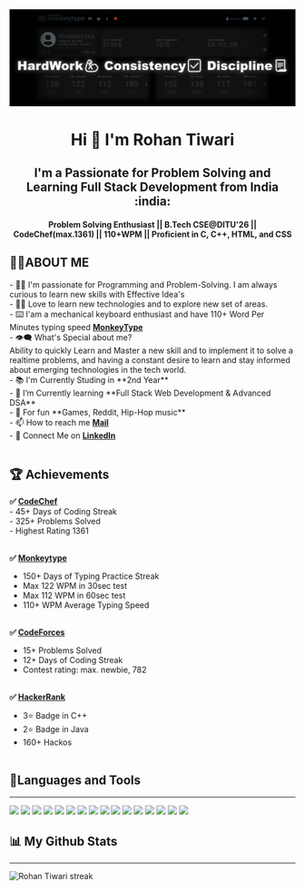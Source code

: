 <img src="https://github.com/mairohanhoon/mairohanhoon/blob/a0bfb32fa2677049e867ba2f90980fdf7227ada2/background_1.png">
<h1 align="center"> Hi 👋 I'm <b>Rohan Tiwari</b></h1>
<h2 align="center"><b>I'm a Passionate for Problem Solving and Learning Full Stack Development from India :india:</b></h2>
<h4 align="center"><b>Problem Solving Enthusiast || B.Tech CSE@DITU'26 || CodeChef(max.1361) || 110+WPM || Proficient in C, C++, HTML, and CSS
</b></h4> 

<h2>🙋‍♂️ABOUT ME</h2>
- 🧑‍🎓 I'm passionate for Programming and Problem-Solving. I am always curious to learn new skills with Effective Idea's<br>
- 👨‍💻 Love to learn new technologies and to explore new set of areas.<br>
- ⌨️ I'am a mechanical keyboard enthusiast and have 110+ Word Per Minutes typing speed <a href="https://monkeytype.com/profile/RonSpectre"><b>MonkeyType</b></a><br>
- 👁‍🗨 What's Special about me? <br>
Ability to quickly Learn and Master a new skill and to implement it to solve a realtime problems, and having a constant desire to learn and stay informed about emerging technologies in the tech world.<br>
- 📚 I'm Currently Studing in **2nd Year**<br>
- 📘 I’m Currently learning **Full Stack Web Development & Advanced DSA**<br>
- 🎈 For fun **Games, Reddit, Hip-Hop music**<br>
- 📫 How to reach me <a href="mailto:rohantiwari2709@gmail.com"><b>Mail</b></a><br>
- 🔗 Connect Me on <a href="https://www.linkedin.com/in/rohan-tiwarii/"><b>LinkedIn</b></a><br> <br>

<h2>🏆 Achievements</h2>
<b>✅ <a href= "https://www.codechef.com/users/rohantiwari">CodeChef</a></b><br>
- 45+ Days of Coding Streak<br>
- 325+ Problems Solved<br>
- Highest Rating 1361<br><br>

<b>✅ <a href= "https://monkeytype.com/profile/RohanTiwari">Monkeytype</a></b><br> 
- 150+ Days of Typing Practice Streak<br>
- Max 122 WPM in 30sec test<br>
- Max 112 WPM in 60sec test<br>
- 110+ WPM Average Typing Speed<br><br>

<b>✅ <a href= "https://codeforces.com/profile/tiwarirohan">CodeForces</a></b><br> 
- 15+ Problems Solved<br>
- 12+ Days of Coding Streak<br>
- Contest rating: max. newbie, 782<br><br>

<b>✅ <a href= "https://www.hackerrank.com/rohantiwari2709?hr_r=1">HackerRank</a></b><br> 
- 3⭐ Badge in C++<br>
- 2⭐ Badge in Java<br>
- 160+ Hackos<br><br>

<h2>🚀Languages and Tools</h2> <hr>
<p align="left"> 
    <a href="#"><img src="https://icons8.com/icon/40669/c%2B%2B"/></a>
    <a href="#"><img src="https://icons8.com/icon/40670/c-programming"/></a>
    <a href="#"><img src="https://icons8.com/icon/13679/java"/></a>
    <a href="#"><img src="https://icons8.com/icon/61466/intellij-idea"/></a>
    <a href="#"><img src="https://icons8.com/icon/9OGIyU8hrxW5/visual-studio-code-2019"/></a>
    <a href="#"><img src="https://icons8.com/icon/20906/git"/></a>
    <a href="#"><img src="https://icons8.com/icon/12599/github"/></a>
    <a href="#"><img src="https://icons8.com/icon/20909/html-5"/></a>
    <a href="#"><img src="https://icons8.com/icon/21278/css3"/></a>
    <a href="#"><img src="https://icons8.com/icon/FUwceJUAs8kb/notion"/></a>
    <a href="#"><img src="https://icons8.com/icon/gXoJoyTtYXFg/windows-10"/></a>
    <a href="#"><img src="https://icons8.com/icon/-5h34CbaUb09/microsoft-edge"/></a>
    <a href="#"><img src="https://icons8.com/icon/O4SEeX66BY8o/codechef"/></a>
    <a href="#"><img src="https://icons8.com/icon/YSy0lU4Y0X4z/codeforces.-programming-competitions-and-contests%2C-programming-community."/></a>
    <a href="#"><img src="https://icons8.com/icon/mT2bzIQRdfpR/hackerrank-is-a-technology-company-that-focuses-on-competitive-programming"/></a>
    <a href="#"><img src="https://icons8.com/icon/AbQBhN9v62Ob/geeksforgeeks"/></a>
    <a href="#"><img src=""/></a>
    <a href="#"><img src=""/></a>
    <a href="#"><img src=""/></a>
</p>



<h2>📊 My Github Stats</h2>
<hr>
    <p align="centre">   <a> <img title="🔥 Get streak stats for your profile at git.io/streak-stats" alt="Rohan Tiwari streak" src="https://github-readme-streak-stats.herokuapp.com/?user=mairohanhoon&theme=black-ice&hide_border=true&stroke=0000&background=060A0CD0"/></a>
  </p>
  <br/>
<!-- <a href="https://github.com/mairohanhoon/github-readme-stats"><img alt="Rohan Tiwari Github Stats" src="https://github-readme-stats.vercel.app/api?username=mairohanhoon&show_icons=true&count_private=true&theme=react&hide_border=true&bg_color=0D1117" /></a>
  <a href="https://github.com/mairohanhoon/github-readme-stats"><img alt="Rohan Tiwari Top Languages" src="https://github-readme-stats.vercel.app/api/top-langs/?username=mairohanhoon&langs_count=8&count_private=true&layout=compact&theme=react&hide_border=true&bg_color=0D1117" /></a>
  <br/>
  <b>Note:</b> Top languages is only a metric of the languages my public code consists of and doesn't reflect experience or skill level. -->

<br/>
